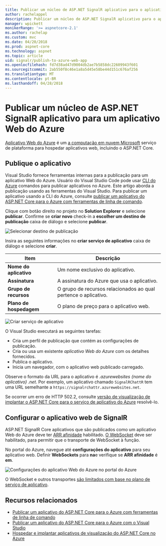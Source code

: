 ```yaml
---
title: Publicar um núcleo de ASP.NET SignalR aplicativo para o aplicativo Web do Azure
author: rachelappel
description: Publicar um núcleo de ASP.NET SignalR aplicativo para o aplicativo Web do Azure
manager: wpickett
monikerRange: '>= aspnetcore-2.1'
ms.author: rachelap
ms.custom: mvc
ms.date: 04/20/2018
ms.prod: aspnet-core
ms.technology: aspnet
ms.topic: article
uid: signalr/publish-to-azure-web-app
ms.openlocfilehash: fd7d38ad47d9004db2ae7b5858dc22609943f601
ms.sourcegitcommit: 2ab550f8c46e1a8a5d45e58be44d151c676af256
ms.translationtype: MT
ms.contentlocale: pt-BR
ms.lasthandoff: 04/28/2018
---
```

# <a name="publish-an-aspnet-core-signalr-app-to-an-azure-web-app"></a>Publicar um núcleo de ASP.NET SignalR aplicativo para um aplicativo Web do Azure

[Aplicativo Web do Azure](/azure/app-service/app-service-web-overview) é um [a computação em nuvem Microsoft](https://azure.microsoft.com/) serviço de plataforma para hospedar aplicativos web, incluindo o ASP.NET Core.

## <a name="publish-the-app"></a>Publique o aplicativo

Visual Studio fornece ferramentas internas para a publicação para um aplicativo Web do Azure. Usuário do Visual Studio Code pode usar [CLI do Azure](/cli/azure) comandos para publicar aplicativos no Azure. Este artigo aborda a publicação usando as ferramentas do Visual Studio. Para publicar um aplicativo usando a CLI do Azure, consulte [publicar um aplicativo do ASP.NET Core para o Azure com ferramentas de linha de comando](xref:tutorials/publish-to-azure-webapp-using-cli).

Clique com botão direito no projeto no **Solution Explorer** e selecione **publicar**. Confirme se **criar novo** check-in a **escolher um destino de publicação** caixa de diálogo e selecione **publicar**.

![Selecionar destino de publicação](publish-to-azure-web-app/_static/pick-publish-target-dialog.png)

Insira as seguintes informações no **criar serviço de aplicativo** caixa de diálogo e selecione **criar**.

| Item | Descrição |
| ---- | ----------- |
| **Nome do aplicativo** | Um nome exclusivo do aplicativo. |
| **Assinatura** | A assinatura do Azure que usa o aplicativo. |
| **Grupo de recursos** | O grupo de recursos relacionados ao qual pertence o aplicativo.  |
| **Plano de hospedagem** | O plano de preço para o aplicativo web. |

![Criar serviço de aplicativo](publish-to-azure-web-app/_static/create-app-service-dialog.png)

O Visual Studio executará as seguintes tarefas:

* Cria um perfil de publicação que contém as configurações de publicação.
* Cria ou usa um existente *aplicativo Web do Azure* com os detalhes fornecidos.
* Publica o aplicativo.
* Inicia um navegador, com o aplicativo web publicado carregado.

Observe o formato da URL para o aplicativo é *.azurewebsites {nome do aplicativo} .net*. Por exemplo, um aplicativo chamado `SignalRChattR` tem uma URL semelhante a `https://signalrchattr.azurewebsites.net`.

Se ocorrer um erro de HTTP 502.2, consulte [versão de visualização de implantar o ASP.NET Core para o serviço de aplicativo do Azure](xref:host-and-deploy/azure-apps/index) resolvê-lo.

## <a name="configure-signalr-web-app"></a>Configurar o aplicativo web de SignalR

ASP.NET SignalR Core aplicativos que são publicados como um aplicativo Web do Azure deve ter [ARR afinidade](https://en.wikipedia.org/wiki/Application_Request_Routing) habilitado. [O WebSocket](xref:fundamentals/websockets) deve ser habilitado, para permitir que o transporte de WebSocket à função.

No portal do Azure, navegue até **configurações do aplicativo** para seu aplicativo web. Definir **WebSockets** para **na**e verifique se **ARR afinidade** é **em**.

![Configurações do aplicativo Web do Azure no portal do Azure](publish-to-azure-web-app/_static/azure-web-app-settings.png)

 O WebSocket e outros transportes [são limitados com base no plano de serviço de aplicativo](/azure/azure-subscription-service-limits#app-service-limits).

## <a name="related-resources"></a>Recursos relacionados

* [Publicar um aplicativo do ASP.NET Core para o Azure com ferramentas de linha de comando](xref:tutorials/publish-to-azure-webapp-using-cli?tabs=windows)
* [Publicar um aplicativo do ASP.NET Core para o Azure com o Visual Studio](xref:tutorials/publish-to-azure-webapp-using-vs)
* [Hospedar e implantar aplicativos de visualização do ASP.NET Core no Azure](xref:host-and-deploy/azure-apps/index#deploy-aspnet-core-preview-release-to-azure-app-service)

